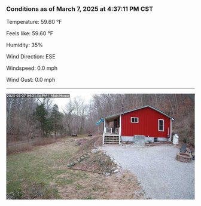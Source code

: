 ### Conditions as of March 7, 2025 at 4:37:11 PM CST 

Temperature: 59.60 &deg;F

Feels like: 59.60 &deg;F

Humidity: 35%

Wind Direction: ESE

Windspeed: 0.0 mph

Wind Gust: 0.0 mph

---

<img src="./images/latest.jpeg"/>

